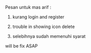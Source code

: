 Pesan untuk mas arif :
1. kurang login and register
2. trouble in showing icon delete

3. selebihnya sudah memenuhi syarat

will be fix ASAP
